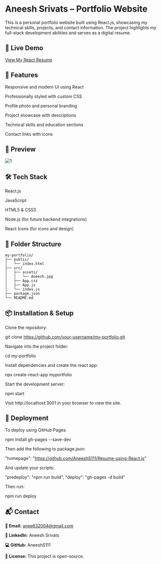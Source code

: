 # Aneesh Srivats – Portfolio Website
This is a personal portfolio website built using React.js, showcasing my technical skills, projects, and contact information. The project highlights my full-stack development abilities and serves as a digital resume.

## 🎥 Live Demo

[View My React Resume](https://AneeshS111.github.io/Resume-using-React.js/)


## 🚀 Features
Responsive and modern UI using React

Professionally styled with custom CSS

Profile photo and personal branding

Project showcase with descriptions

Technical skills and education sections

Contact links with icons

## 📸 Preview

![1](https://github.com/user-attachments/assets/1a8b37e0-9d71-441d-8171-a30d8b5eeedf)

## 🛠️ Tech Stack
React.js

JavaScript

HTML5 & CSS3

Node.js (for future backend integrations)

React Icons (for icons and design)

## 📂 Folder Structure
```
my-portfolio/
├── public/
│   └── index.html
├── src/
│   ├── assets/
│   │   └── Aneesh.jpg
│   ├── App.css
│   ├── App.js
│   └── index.js
├── package.json
└── README.md
```
## 📦 Installation & Setup
Clone the repository:

git clone https://github.com/your-username/my-portfolio.git

Navigate into the project folder:

cd my-portfolio

Install dependencies and create the react app:

npx create-react-app myportfolio

Start the development server:

npm start

Visit http://localhost:3001 in your browser to view the site.

## 🔧 Deployment

To deploy using GitHub Pages:

npm install gh-pages --save-dev

Then add the following to package.json:

"homepage": "https://github.com/AneeshS111/Resume-using-React.js"

And update your scripts:

"predeploy": "npm run build",
"deploy": "gh-pages -d build"

Then run:

npm run deploy

## 📬 Contact

**📧 Email:** anee632004@gmail.com

**🔗 LinkedIn:** Aneesh Srivats

**💻 GitHub:** AneeshS111

**📝 License:** This project is open-source.

